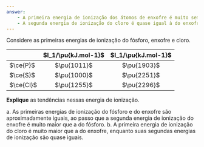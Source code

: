 ```yaml
---
answer:
    - A primeira energia de ionização dos átomos de enxofre é muito semelhante à do fósforo devido às repulsões mais intensas no enxofre, o que faz com que a energia dos elétrons mais externos seja maior do que o valor esperado. Uma vez que o primeiro elétron é removido, os elétrons se mantêm mais fixos devido ao menor tamanho do cátion do enxofre, o que se reflete na segunda energia de ionização muito maior desse elemento.
    - A segunda energia de ionização do cloro é quase igual à do enxofre porque, apesar desse possuir maior carga nuclear efetiva, o elétron retirado ocupa um orbital preenchido e, por isso, sofre maior repulsão.
---
```


Considere as primeiras energias de ionização do fósforo, enxofre e cloro.

|           | $I_1/\pu{kJ.mol-1}$ | $I_1/\pu{kJ.mol-1}$ |
| :-------- | :-----------------: | :-----------------: |
| $\ce{P}$  |     $\pu{1011}$     |     $\pu{1903}$     |
| $\ce{S}$  |     $\pu{1000}$     |     $\pu{2251}$     |
| $\ce{Cl}$ |     $\pu{1255}$     |     $\pu{2296}$     |

**Explique** as tendências nessas energia de ionização.

a. As primeiras energias de ionização do fósforo e do enxofre são aproximadamente iguais, ao passo que a segunda energia de ionização do enxofre é muito maior que a do fósforo.
b. A primeira energia de ionização do cloro é muito maior que a do enxofre, enquanto suas segundas energias de ionização são quase iguais.

